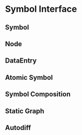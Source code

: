 Symbol Interface
================

Symbol
------

Node
----

DataEntry
---------

Atomic Symbol
-------------

Symbol Composition
------------------

Static Graph
------------

Autodiff
--------
